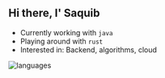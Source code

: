 ## Hi there, I' Saquib

- Currently working with `java`
- Playing around with `rust`
- Interested in: Backend, algorithms, cloud

![languages](https://github-readme-stats.vercel.app/api/top-langs/?username=iamsaquib8&layout=compact&langs_count=8&hide=ruby,vimscript,vue,scss,html)
